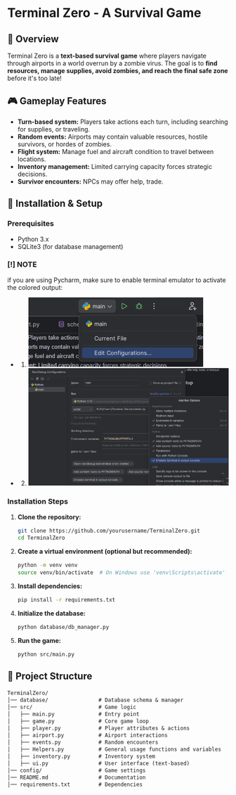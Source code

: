 # Terminal Zero - A Survival Game

## 📌 Overview
Terminal Zero is a **text-based survival game** where players navigate through airports in a world overrun by a zombie virus. The goal is to **find resources, manage supplies, avoid zombies, and reach the final safe zone** before it's too late!

## 🎮 Gameplay Features
- **Turn-based system:** Players take actions each turn, including searching for supplies, or traveling.
- **Random events:** Airports may contain valuable resources, hostile survivors, or hordes of zombies.
- **Flight system:** Manage fuel and aircraft condition to travel between locations.
- **Inventory management:** Limited carrying capacity forces strategic decisions.
- **Survivor encounters:** NPCs may offer help, trade.

## 🔧 Installation & Setup
### Prerequisites
- Python 3.x
- SQLite3 (for database management)
### [!] NOTE
if you are using Pycharm, make sure to enable terminal emulator to activate the colored output:
- 1. ![img.png](img.png)
- 2. ![img_1.png](img_1.png)

### Installation Steps
1. **Clone the repository:**
   ```bash
   git clone https://github.com/yourusername/TerminalZero.git
   cd TerminalZero
   ```
2. **Create a virtual environment (optional but recommended):**
   ```bash
   python -m venv venv
   source venv/bin/activate  # On Windows use 'venv\Scripts\activate'
   ```
3. **Install dependencies:**
   ```bash
   pip install -r requirements.txt
   ```
4. **Initialize the database:**
   ```bash
   python database/db_manager.py
   ```
5. **Run the game:**
   ```bash
   python src/main.py
   ```

## 📂 Project Structure
```
TerminalZero/
│── database/                # Database schema & manager
│── src/                     # Game logic
│   ├── main.py              # Entry point
│   ├── game.py              # Core game loop
│   ├── player.py            # Player attributes & actions
│   ├── airport.py           # Airport interactions
│   ├── events.py            # Random encounters
│   ├── Helpers.py           # General usage functions and variables 
│   ├── inventory.py         # Inventory system
│   ├── ui.py                # User interface (text-based)
│── config/                  # Game settings
│── README.md                # Documentation
│── requirements.txt         # Dependencies
```


